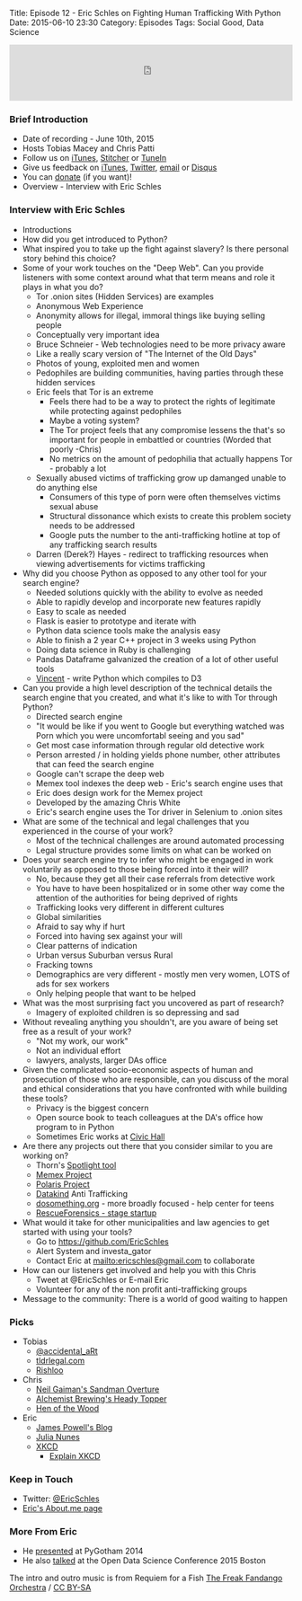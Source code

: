 Title: Episode 12 - Eric Schles on Fighting Human Trafficking With Python
Date: 2015-06-10 23:30
Category: Episodes
Tags: Social Good, Data Science

<iframe id="audio_iframe" src="https://www.podbean.com/media/player/8wqcs-56eca4?from=wp&skin=103&postId=5696676&download=1&share=1&fonts=Helvetica&auto=0" height="100" width="100%" frameborder="0" scrolling="no" data-name="pb-iframe-player"></iframe>

### Brief Introduction
* Date of recording - June 10th, 2015
* Hosts Tobias Macey and Chris Patti
* Follow us on [iTunes](https://itunes.apple.com/us/podcast/podcast.-init/id981834425?mt=2&uo=6&at=&ct=), [Stitcher](http://www.stitcher.com/s?fid=64838&refid=stpr) or [TuneIn](http://tunein.com/radio/Podcast\_\_init\_\_-p726240/)
* Give us feedback on [iTunes](https://itunes.apple.com/us/podcast/podcast.-init/id981834425?mt=2&uo=6&at=&ct=), [Twitter](https://twitter.com/Podcast__init__), [email](mailto:hosts@podcastinit.com) or [Disqus](http://podcastinit.com)
* You can [donate](http://podcastinit.com/our-plans-for-your-donations.html) (if you want)!
* Overview - Interview with Eric Schles

### Interview with Eric Schles
* Introductions
* How did you get introduced to Python?
* What inspired you to take up the fight against slavery? Is there personal story behind this choice?
* Some of your work touches on the "Deep Web". Can you provide listeners with some context around what that term means and role it plays in what you do?
  * Tor .onion sites (Hidden Services) are examples
  * Anonymous Web Experience
  * Anonymity allows for illegal, immoral things like buying selling people
  * Conceptually very important idea
  * Bruce Schneier - Web technologies need to be more privacy aware
  * Like a really scary version of "The Internet of the Old Days"
  * Photos of young, exploited men and women
  * Pedophiles are building communities, having parties through these hidden services
  * Eric feels that Tor is an extreme
    * Feels there had to be a way to protect the rights of legitimate while protecting against pedophiles
    * Maybe a voting system?
    * The Tor project feels that any compromise lessens the that's so important for people in embattled or countries (Worded that poorly -Chris)
    * No metrics on the amount of pedophilia that actually happens Tor - probably a lot
  * Sexually abused victims of trafficking grow up damanged unable to do anything else
    * Consumers of this type of porn were often themselves victims sexual abuse
    * Structural dissonance which exists to create this problem society needs to be addressed
    * Google puts the number to the anti-trafficking hotline at top of any trafficking search results
  * Darren (Derek?) Hayes - redirect to trafficking resources when viewing advertisements for victims trafficking
* Why did you choose Python as opposed to any other tool for your search engine?
  * Needed solutions quickly with the ability to evolve as needed
  * Able to rapidly develop and incorporate new features rapidly
  * Easy to scale as needed
  * Flask is easier to prototype and iterate with
  * Python data science tools make the analysis easy
  * Able to finish a 2 year C++ project in 3 weeks using Python
  * Doing data science in Ruby is challenging
  * Pandas Dataframe galvanized the creation of a lot of other useful tools
  * [Vincent](https://github.com/wrobstory/vincent) - write Python which compiles to D3
* Can you provide a high level description of the technical details the search engine that you created, and what it's like to with Tor through Python?
  * Directed search engine
  * "It would be like if you went to Google but everything watched was Porn which you were uncomfortabl seeing and you sad"
  * Get most case information through regular old detective work
  * Person arrested / in holding yields phone number, other attributes that can feed the search engine
  * Google can't scrape the deep web
  * Memex tool indexes the deep web - Eric's search engine uses that
  * Eric does design work for the Memex project
  * Developed by the amazing Chris White
  * Eric's search engine uses the Tor driver in Selenium to .onion sites
* What are some of the technical and legal challenges that you experienced in the course of your work?
  * Most of the technical challenges are around automated processing
  * Legal structure provides some limits on what can be worked on
* Does your search engine try to infer who might be engaged in work voluntarily as opposed to those being forced into it their will?
  * No, because they get all their case referrals from detective work
  * You have to have been hospitalized or in some other way come the attention of the authorities for being deprived of rights
  * Trafficking looks very different in different cultures
  * Global similarities
  * Afraid to say why if hurt
  * Forced into having sex against your will
  * Clear patterns of indication
  * Urban versus Suburban versus Rural
  * Fracking towns
  * Demographics are very different - mostly men very women, LOTS of ads for sex workers
  * Only helping people that want to be helped
* What was the most surprising fact you uncovered as part of research?
  * Imagery of exploited children is so depressing and sad
* Without revealing anything you shouldn't, are you aware of being set free as a result of your work?
  * "Not my work, our work"
  * Not an individual effort
  * lawyers, analysts, larger DAs office
* Given the complicated socio-economic aspects of human and prosecution of those who are responsible, can you discuss of the moral and ethical considerations that you have confronted with while building these tools?
  * Privacy is the biggest concern
  * Open source book to teach colleagues at the DA's office how program to in Python
  * Sometimes Eric works at [Civic Hall](http://civichall.org/)
* Are there any projects out there that you consider similar to you are working on?
  * Thorn's [Spotlight tool](https://www.wearethorn.org/spotlight/)
  * [Memex Project](http://opencatalog.darpa.mil/MEMEX.html)
  * [Polaris Project](http://www.polarisproject.org/)
  * [Datakind](http://www.datakind.org/) Anti Trafficking
  * [dosomething.org](https://www.dosomething.org/) - more broadly focused - help center for teens
  * [RescueForensics - stage startup](http://techcrunch.com/2015/02/20/software-eats-sex-trafficking-ycs-rescue-forensics-aids-law-enforcement-in-finding-victims/)
* What would it take for other municipalities and law agencies to get started with using your tools?
  * Go to <https://github.com/EricSchles>
  * Alert System and investa\_gator
  * Contact Eric at <mailto:ericschles@gmail.com> to collaborate
* How can our listeners get involved and help you with this Chris
  * Tweet at @EricSchles or E-mail Eric
  * Volunteer for any of the non profit anti-trafficking groups
* Message to the community: There is a world of good waiting to happen

### Picks
* Tobias
  * [@accidental\_aRt](https://twitter.com/accidental\_\_aRt)
  * [tldrlegal.com](https://tldrlegal.com/)
  * [Rishloo](http://amzn.to/1FFOPPr)
* Chris
  * [Neil Gaiman's Sandman Overture](http://www.vertigocomics.com/comics/the-sandman-overture-2013/the-sandman-overture-1)
  * [Alchemist Brewing's Heady Topper](http://www.beeradvocate.com/beer/profile/27039/16814/)
  * [Hen of the Wood](http://henofthewood.com/)
* Eric
  * [James Powell's Blog](http://seriously.dontusethiscode.com/)
  * [Julia Nunes](http://www.julianunes.com/)
  * [XKCD](http://www.xkcd.com)
    * [Explain XKCD](http://www.explainxkcd.com/wiki/index.php/Main_Page)

### Keep in Touch
* Twitter: [@EricSchles](https://twitter.com/ericschles)
* [Eric's About.me page](https://about.me/ericschles)

### More From Eric
* He [presented](https://www.youtube.com/watch?v=NVsDUos\_HHY) at PyGotham 2014
* He also [talked](http://opendatascicon.com/schedule/finding-patterns-that-indicate-human-trafficking-with-open-data/) at the Open Data Science Conference 2015 Boston

The intro and outro music is from Requiem for a Fish [The Freak Fandango Orchestra](http://freemusicarchive.org/music/The\_Freak\_Fandango\_Orchestra/) / [CC BY-SA](http://creativecommons.org/licenses/by-sa/3.0/)
